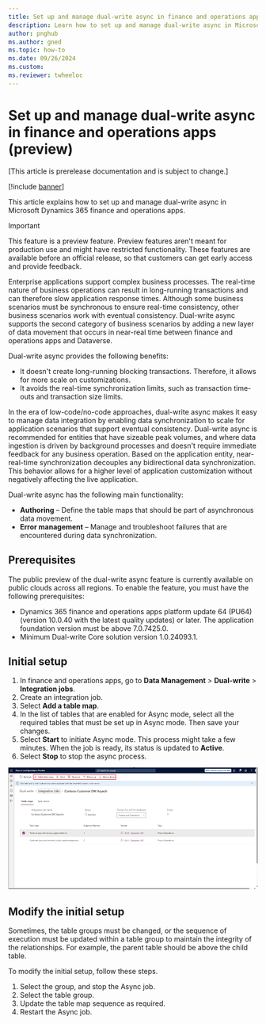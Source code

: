 ```yaml
---
title: Set up and manage dual-write async in finance and operations apps (preview)
description: Learn how to set up and manage dual-write async in Microsoft Dynamics 365 finance and operations apps.
author: pnghub
ms.author: gned
ms.topic: how-to
ms.date: 09/26/2024
ms.custom:
ms.reviewer: twheeloc
---
```


# Set up and manage dual-write async in finance and operations apps (preview)

[This article is prerelease documentation and is subject to change.]

[!include [banner](../../includes/banner.md)]

This article explains how to set up and manage dual-write async in Microsoft Dynamics 365 finance and operations apps.

> [!IMPORTANT]
> This feature is a preview feature. Preview features aren't meant for production use and might have restricted functionality. These features are available before an official release, so that customers can get early access and provide feedback.

Enterprise applications support complex business processes. The real-time nature of business operations can result in long-running transactions and can therefore slow application response times. Although some business scenarios must be synchronous to ensure real-time consistency, other business scenarios work with eventual consistency. Dual-write async supports the second category of business scenarios by adding a new layer of data movement that occurs in near-real time between finance and operations apps and Dataverse.

Dual-write async provides the following benefits:

- It doesn't create long-running blocking transactions. Therefore, it allows for more scale on customizations.
- It avoids the real-time synchronization limits, such  as transaction time-outs and transaction size limits.

In the era of low-code/no-code approaches, dual-write async makes it easy to manage data integration by enabling data synchronization to scale for application scenarios that support eventual consistency. Dual-write async is recommended for entities that have sizeable peak volumes, and where data ingestion is driven by background processes and doesn't require immediate feedback for any business operation. Based on the application entity, near-real-time synchronization decouples any bidirectional data synchronization. This behavior allows for a higher level of application customization without negatively affecting the live application.

Dual-write async has the following main functionality:

- **Authoring** – Define the table maps that should be part of asynchronous data movement.
- **Error management** – Manage and troubleshoot failures that are encountered during data synchronization.

## Prerequisites

The public preview of the dual-write async feature is currently available on public clouds across all regions. To enable the feature, you must have the following prerequisites:

- Dynamics 365 finance and operations apps platform update 64 (PU64) (version 10.0.40 with the latest quality updates) or later. The application foundation version must be above 7.0.7425.0.
- Minimum Dual-write Core solution version 1.0.24093.1.

## Initial setup

1. In finance and operations apps, go to **Data Management** \> **Dual-write** \> **Integration jobs**.
1. Create an integration job.
1. Select **Add a table map**.
1. In the list of tables that are enabled for Async mode, select all the required tables that must be set up in Async mode. Then save your changes.
1. Select **Start** to initiate Async mode. This process might take a few minutes. When the job is ready, its status is updated to **Active**.
1. Select **Stop** to stop the async process.

![Integration jobs](./media/image.png)

## Modify the initial setup

Sometimes, the table groups must be changed, or the sequence of execution must be updated within a table group to maintain the integrity of the relationships. For example, the parent table should be above the child table.

To modify the initial setup, follow these steps.

1. Select the group, and stop the Async job.
1. Select the table group.
1. Update the table map sequence as required.
1. Restart the Async job.
